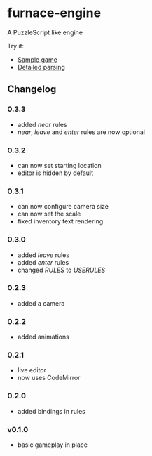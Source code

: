 furnace-engine
==============

A PuzzleScript like engine

Try it:

* [Sample game](http://madflame991.github.io/furnace-engine/src/)
* [Detailed parsing](http://madflame991.github.io/furnace-engine/src/parser.html)

Changelog
---------

### 0.3.3
 + added *near* rules
 + *near*, *leave* and *enter* rules are now optional

### 0.3.2
 + can now set starting location
 + editor is hidden by default

### 0.3.1
 + can now configure camera size
 + can now set the scale
 + fixed inventory text rendering

### 0.3.0
 + added *leave* rules
 + added *enter* rules
 + changed *RULES* to *USERULES*

### 0.2.3
 + added a camera

### 0.2.2
 + added animations

### 0.2.1
 + live editor
 + now uses CodeMirror

### 0.2.0
 + added bindings in rules

### v0.1.0
 + basic gameplay in place